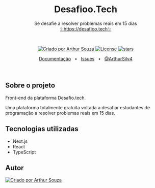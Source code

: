 <p align="center">
<h1 align="center">Desafioo.Tech</h1>
<p align="center">Se desafie a resolver problemas reais em 15 dias
  <br />
  <a href="https://github.com/ArthurSilv4/site-desafio.tech">✨https://desafioo.tech✨</a>
</p>
<br />
<p align="center">
  <a href="https://github.com/ArthurSilv4" rel="nofollow"><img
      src="https://img.shields.io/badge/criado%20por-@ArthurSilv4-4BBAAB.svg" alt="Criado por Arthur Souza">
  </a>
  <a href="https://github.com/ArthurSilv4/site-desafio.tech/blob/main/LICENSE" rel="nofollow"><img
      src="https://img.shields.io/github/license/ArthurSilv4/site-desafio.tech" alt="License">
  </a>
  <a href="https://www.npmjs.com/package/zod" rel="nofollow"><img
      src="https://img.shields.io/github/stars/ArthurSilv4/site-desafio.tech" alt="stars"></a>
  <!-- <a href="" rel="nofollow"><img
      src="https://img.shields.io/discord/893487829802418277?label=Discord&logo=discord&logoColor=white"
      alt="discord server"></a> -->

</p>

<div align="center">
  <a href="https://zod.dev">Documentação</a>
  <span>&nbsp;&nbsp;•&nbsp;&nbsp;</span>
  <!-- <a href="">Discord</a>
  <span>&nbsp;&nbsp;•&nbsp;&nbsp;</span> -->
  <a href="https://github.com/ArthurSilv4/site-desafio.tech/issues">Issues</a>
  <span>&nbsp;&nbsp;•&nbsp;&nbsp;</span>
  <a href="https://github.com/ArthurSilv4">@ArthurSilv4</a>
  <br />
</div>

<br />
<br />


## Sobre o projeto

Front-end da plataforma Desafio.tech.

Uma plataforma totalmente gratuita voltada a desafiar estudantes de programação a resolver problemas reais em 15 dias.

## Tecnologias utilizadas

- Next.js
- React
- TypeScript

## Autor

<a href="https://github.com/ArthurSilv4" rel="nofollow"><img
      src="https://img.shields.io/badge/criado%20por-@ArthurSilv4-4BBAAB.svg" alt="Criado por Arthur Souza">
  </a>